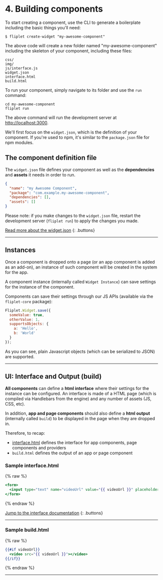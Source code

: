 # 4. Building components

To start creating a component, use the CLI to generate a boilerplate including the basic things you'll need:

```
$ fliplet create-widget "my-awesome-component"
```

The above code will create a new folder named "my-awesome-component" including the skeleton of your component, including these files:

```
css/
img/
js/interface.js
widget.json
interface.html
build.html
```

To run your component, simply navigate to its folder and use the `run` command:

```
cd my-awesome-component
fliplet run
```

The above command will run the development server at [http://localhost:3000](http://localhost:3000).

We'll first focus on the `widget.json`, which is the definition of your component. If you're used to npm, it's similar to the `package.json` file for npm modules.

## The component definition file

The `widget.json` file defines your component as well as the **dependencies** and **assets** it needs in order to run.

```json
{
  "name": "my Awesome Component",
  "package": "com.example.my-awesome-component",
  "dependencies": [],
  "assets": []
}
```

Please note: if you make changes to the `widget.json` file, restart the development server (`fliplet run`) to apply the changes you made.

[Read more about the widget.json](components/Definition.md)
{: .buttons}

---

## Instances

Once a component is dropped onto a page (or an app component is added as an add-on), an instance of such component will be created in the system for the app.

A component instance (internally called `Widget Instance`) can save settings for the instance of the component.

Components can save their settings through our JS APIs (available via the `fliplet-core` package):

```js
Fliplet.Widget.save({
  someValue: true,
  otherValue: 1,
  supportsObjects: {
    a: 'Hello',
    b: 'World'
  }
});
```

As you can see, plain Javascript objects (which can be serialized to JSON) are supported.

---

## UI: Interface and Output (build)

**All components** can define a **html interface** where their settings for the instance can be configured. An interface is made of a HTML page (which is compiled via Handlebars from the engine) and any number of assets (JS, CSS, etc).

In addition, **app and page components** should also define a **html output** (internally called `build`) to be displayed in the page when they are dropped in.

Therefore, to recap:

- [interface.html](components/Interface.md) defines the interface for app components, page components and providers
- `build.html` defines the output of an app or page component

### Sample interface.html

{% raw %}
```handlebars
<form>
  <input type="text" name="videoUrl" value="{{ videoUrl }}" placeholder="A video url" />
</form>
```
{% endraw %}

[Jump to the interface documentation](components/Interface.md)
{: .buttons}

---

### Sample build.html

{% raw %}
```handlebars
{{#if videoUrl}}
  <video src="{{ videoUrl }}"></video>
{{/if}}
```
{% endraw %}

---

